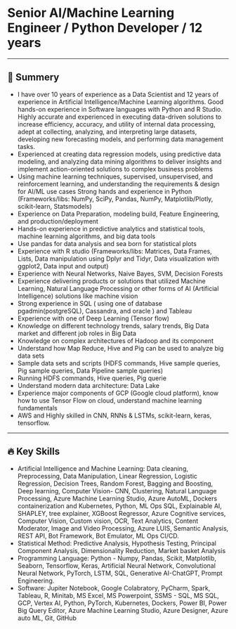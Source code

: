 # Senior AI/Machine Learning Engineer / Python Developer / 12 years

---

## 🚀 Summery

- I have over 10 years of experience as a Data Scientist and 12 years of experience in Artificial Intelligence/Machine Learning algorithms.
Good hands-on experience in Software languages with Python and R Studio. Highly accurate and experienced in executing data-driven solutions to increase efficiency, accuracy, and utility of internal data processing, adept at collecting, analyzing, and interpreting large datasets, developing new forecasting models, and performing data management tasks.
- Experienced at creating data regression models, using predictive data modeling, and analyzing data mining algorithms to deliver insights and implement action-oriented solutions to complex business problems
- Using machine learning techniques, supervised, unsupervised, and reinforcement learning, and understanding the requirements & design for AI/ML use cases
Strong hands and experience in Python (Frameworks/libs: NumPy, SciPy, Pandas, NumPy, Matplotlib/Plotly, scikit-learn, Statsmodels)
- Experience on Data Preparation, modeling build, Feature Engineering, and production/deployment
- Hands-on experience in predictive analytics and statistical tools, machine learning algorithms, and big data tools
- Use pandas for data analysis and sea born for statistical plots
- Experience with R studio (Frameworks/libs: Matrices, Data Frames, Lists, Data manipulation using Dplyr and Tidyr, Data visualization with ggplot2, Data input and output)
- Experience with Neural Networks, Naive Bayes, SVM, Decision Forests
- Experience delivering products or solutions that utilized Machine Learning, Natural Language Processing or other forms of AI (Artificial Intelligence) solutions like machine vision
- Strong experience in SQL ( using one of database pgadmin(postgreSQL), Cassandra, and oracle ) and Tableau
- Experience with one of Deep Learning (Tensor flow)
- Knowledge on different technology trends, salary trends, Big Data market and different job roles in Big Data
- Knowledge on complex architectures of Hadoop and its component
- Understand how Map Reduce, Hive and Pig can be used to analyze big data sets
- Sample data sets and scripts (HDFS commands, Hive sample queries, Pig sample queries, Data Pipeline sample queries)
- Running HDFS commands, Hive queries, Pig querie
- Understand modern data architecture: Data Lake
- Experience major components of GCP (Google cloud platform), know how to use Tensor Flow on cloud, understand machine learning fundamentals
- AWS and Highly skilled in CNN, RNNs & LSTMs, scikit-learn, keras, tensorflow.
---

## 🔥 Key Skills

- Artificial Intelligence and Machine Learning: Data cleaning, Preprocessing, Data Manipulation, Linear Regression, Logistic Regression, Decision Trees, Random Forest, Bagging and Boosting, Deep learning, Computer Vision- CNN, Clustering, Natural Language Processing, Azure Machine Learning Studio, Azure AutoML, Dockers containerization and Kubernetes, Python, ML Ops SQL, Explainable AI, SHAPLEY, tree explainer, XGBoost Regressor, Azure Cognitive services, Computer Vision, Custom vision, OCR, Text Analytics, Content Moderator, Image and Video Processing, Azure LUIS, Semantic Analysis, REST API, Bot Framework, Bot Emulator, ML Ops CI/CD.
- Statistical Method: Predictive Analysis, Hypothesis Testing, Principal Component Analysis, Dimensionality Reduction, Market basket Analysis
- Programming Language: Python - Numpy, Pandas, Scikit, Matplotlib, Seaborn, Tensorflow, Keras, Artificial Neural Network, Convolutional Neural Network, PyTorch, LSTM, SQL, Generative AI-ChatGPT, Prompt Engineering.
- Software: Jupiter Notebook, Google Colabratory, PyCharm, Spark, Tableau, R, Minitab, MS Excel, MS Powerpoint, SSMS - SQL, MS SQL, GCP, Vertex AI, Python, PyTorch, Kubernetes, Dockers, Power BI, Power Big Query Editor, Azure Machine Learning Studio, Azure Designer, Azure auto ML, Git, GitHub
